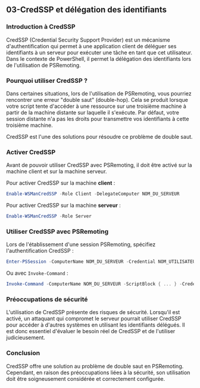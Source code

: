 ## 03-CredSSP et délégation des identifiants

### Introduction à CredSSP

CredSSP (Credential Security Support Provider) est un mécanisme d'authentification qui permet à une application client de déléguer ses identifiants à un serveur pour exécuter une tâche en tant que cet utilisateur. Dans le contexte de PowerShell, il permet la délégation des identifiants lors de l'utilisation de PSRemoting.

### Pourquoi utiliser CredSSP ?

Dans certaines situations, lors de l'utilisation de PSRemoting, vous pourriez rencontrer une erreur "double saut" (double-hop). Cela se produit lorsque votre script tente d'accéder à une ressource sur une troisième machine à partir de la machine distante sur laquelle il s'exécute. Par défaut, votre session distante n'a pas les droits pour transmettre vos identifiants à cette troisième machine.

CredSSP est l'une des solutions pour résoudre ce problème de double saut.

### Activer CredSSP

Avant de pouvoir utiliser CredSSP avec PSRemoting, il doit être activé sur la machine client et sur la machine serveur.

Pour activer CredSSP sur la machine **client** :

```powershell
Enable-WSManCredSSP -Role Client -DelegateComputer NOM_DU_SERVEUR
```

Pour activer CredSSP sur la machine **serveur** :

```powershell
Enable-WSManCredSSP -Role Server
```

### Utiliser CredSSP avec PSRemoting

Lors de l'établissement d'une session PSRemoting, spécifiez l'authentification CredSSP :

```powershell
Enter-PSSession -ComputerName NOM_DU_SERVEUR -Credential NOM_UTILISATEUR -Authentication Credssp
```

Ou avec `Invoke-Command` :

```powershell
Invoke-Command -ComputerName NOM_DU_SERVEUR -ScriptBlock { ... } -Credential NOM_UTILISATEUR -Authentication Credssp
```

### Préoccupations de sécurité

L'utilisation de CredSSP présente des risques de sécurité. Lorsqu'il est activé, un attaquant qui compromet le serveur pourrait utiliser CredSSP pour accéder à d'autres systèmes en utilisant les identifiants délégués. Il est donc essentiel d'évaluer le besoin réel de CredSSP et de l'utiliser judicieusement.

### Conclusion

CredSSP offre une solution au problème de double saut en PSRemoting. Cependant, en raison des préoccupations liées à la sécurité, son utilisation doit être soigneusement considérée et correctement configurée.
